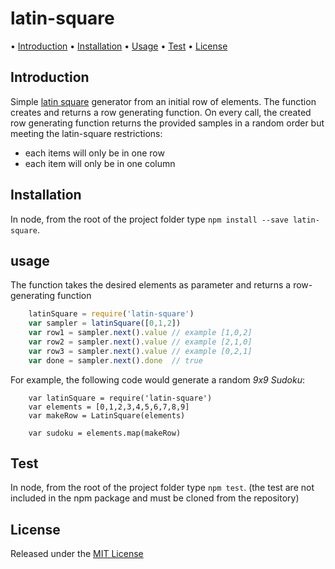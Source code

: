 # latin-square

• [Introduction](#introduction) • [Installation](#installation) • [Usage](#usage) • [Test](#test) • [License](#license)


## Introduction

Simple [latin square](https://en.wikipedia.org/wiki/Latin_square) generator from an initial row of elements. The function creates and returns a row generating function. On every call, the created row generating function returns the provided samples in a random order but meeting the latin-square restrictions:

* each items will only be in one row
* each item will only be in one column

## Installation

In node, from the root of the project folder type `npm install --save latin-square`.

## usage

The function takes the desired elements as parameter and returns a row-generating function

```javascript
	latinSquare = require('latin-square')
	var sampler = latinSquare([0,1,2])
	var row1 = sampler.next().value	// example [1,0,2]
	var row2 = sampler.next().value	// example [2,1,0]
	var row3 = sampler.next().value	// example [0,2,1]
	var done = sampler.next().done	// true
```

For example, the following code would generate a random *9x9 Sudoku*:
```
	var latinSquare = require('latin-square')
	var elements = [0,1,2,3,4,5,6,7,8,9]
	var makeRow = LatinSquare(elements)

	var sudoku = elements.map(makeRow)
```


## Test

In node, from the root of the project folder type `npm test`.
(the test are not included in the npm package and must be cloned from the repository)



## License

Released under the [MIT License](http://www.opensource.org/licenses/MIT)

